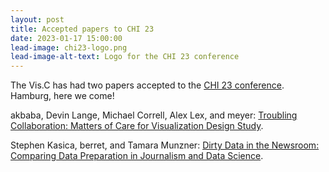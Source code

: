 ```yaml
---
layout: post
title: Accepted papers to CHI 23
date: 2023-01-17 15:00:00
lead-image: chi23-logo.png
lead-image-alt-text: Logo for the CHI 23 conference
---
```


The Vis.C has had two papers accepted to the [CHI 23 conference](https://chi2023.acm.org/). Hamburg, here we come! 

akbaba, Devin Lange, Michael Correll, Alex Lex, and meyer: [Troubling Collaboration: Matters of Care for Visualization Design Study](https://viscollective.github.io/publications/2023_chi_troubling/).

Stephen Kasica, berret, and Tamara Munzner: [Dirty Data in the Newsroom: Comparing Data Preparation in Journalism and Data Science](https://www.cs.ubc.ca/group/infovis/pubs/2023/dirty-data-in-the-newsroom/).


